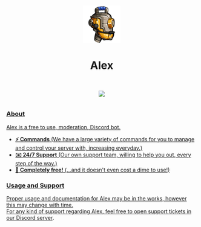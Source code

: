 <p align="center">
  <img width="100" src="https://github.com/AlexBot2/.github/blob/main/3379e65ac5f28bd6a7378bc087a2b70b.png?raw=true" />
</p>

<h1 align="center">Alex</h1>

<h1 align="center">
    <p align="center">
        <a href="https://discord.gg/PFrWHjE9fR">
        <img src="https://img.shields.io/discord/1253839786729541632?color=7489d5&logo=discord&logoColor=ffffff" />
    </p>
</h1>

### About

Alex is a free to use, moderation, Discord bot.

* **⚡ Commands** (We have a large variety of commands for you to manage and control your server with, increasing everyday.)
* **✉️ 24/7 Support** (Our own support team, willing to help you out, every step of the way.)
* **💸 Completely free!** (...and it doesn't even cost a dime to use!)

### Usage and Support

Proper usage and documentation for Alex may be in the works, however this may change with time. <br />
For any kind of support regarding Alex, feel free to open support tickets in our [Discord server](https://discord.gg/PFrWHjE9fR).
